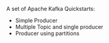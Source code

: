 A set of Apache Kafka Quickstarts:

- Simple Producer
- Multiple Topic and single producer
- Producer using partitions
